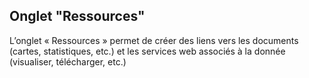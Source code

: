 ## Onglet "Ressources"

L’onglet « Ressources » permet de créer des liens vers les documents (cartes, statistiques, etc.) et les services web associés à la donnée (visualiser, télécharger, etc.)
